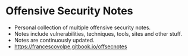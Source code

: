 # Offensive Security Notes

* Personal collection of multiple offensive security notes.
* Notes include vulnerabilities, techniques, tools, sites and other stuff.
* Notes are continuously updated.
* https://francescovolpe.gitbook.io/offsecnotes
